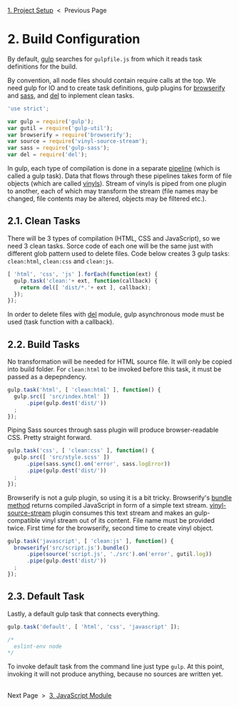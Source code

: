 [1. Project Setup][setup] &nbsp;&lt;&nbsp; Previous Page

[setup]: 1_setup.sh.md

# 2. Build Configuration

By default, [gulp][gulp] searches for `gulpfile.js` from which it reads task
definitions for the build.

[gulp]: https://github.com/gulpjs/gulp

By convention, all node files should contain require calls at the top. We need
gulp for IO and to create task definitions, gulp plugins for
[browserify][browserify] and [sass][sass], and [del][del] to inplement clean
tasks.

[browserify]: https://github.com/substack/node-browserify
[sass]: https://github.com/sass/sass
[del]: https://github.com/sindresorhus/del

```js
'use strict';

var gulp = require('gulp');
var gutil = require('gulp-util');
var browserify = require('browserify');
var source = require('vinyl-source-stream');
var sass = require('gulp-sass');
var del = require('del');
```

In gulp, each type of compilation is done in a separate [pipeline][pipeline]
(which is called a gulp task). Data that flows through these pipelines takes
form of file objects (which are called [vinyls][vinyl]).
Stream of vinyls is piped from one plugin to another, each of which may
transform the stream (file names may be changed, file contents may be altered,
objects may be filtered etc.).

[pipeline]: https://en.wikipedia.org/wiki/Pipeline_(software)
[vinyl]: https://github.com/gulpjs/vinyl

## 2.1. Clean Tasks

There will be 3 types of compilation (HTML, CSS and JavaScript), so we need 3
clean tasks. Sorce code of each one will be the same just with different glob
pattern used to delete files. Code below creates 3 gulp tasks: `clean:html`,
`clean:css` and `clean:js`.

```js
[ 'html', 'css', 'js' ].forEach(function(ext) {
  gulp.task('clean:'+ ext, function(callback) {
    return del([ 'dist/*.'+ ext ], callback);
  });
});
```

In order to delete files with [del][del] module, gulp asynchronous mode must be
used (task function with a callback).

## 2.2. Build Tasks

No transformation will be needed for HTML source file.
It will only be copied into build folder.
For `clean:html` to be invoked before this task, it must be passed as a
depepndency.

```js
gulp.task('html', [ 'clean:html' ], function() {
  gulp.src([ 'src/index.html' ])
      .pipe(gulp.dest('dist/'))
  ;
});
```

Piping Sass sources through sass plugin will produce browser-readable CSS.
Pretty straight forward.

```js
gulp.task('css', [ 'clean:css' ], function() {
  gulp.src([ 'src/style.scss' ])
      .pipe(sass.sync().on('error', sass.logError))
      .pipe(gulp.dest('dist/'))
  ;
});
```

Browserify is not a gulp plugin, so using it is a bit tricky. Browserify's
[bundle method][browserify-bundle] returns compiled JavaScript in form of
a simple text stream. [vinyl-source-stream][vinyl-source-stream] plugin
consumes this text stream and makes an gulp-compatible vinyl stream out of its
content. File name must be provided twice. First time for the browserify,
second time to create vinyl object.

[browserify-bundle]: https://github.com/substack/node-browserify#bbundlecb
[vinyl-source-stream]: https://github.com/hughsk/vinyl-source-stream

```js
gulp.task('javascript', [ 'clean:js' ], function() {
  browserify('src/script.js').bundle()
      .pipe(source('script.js', './src').on('error', gutil.log))
      .pipe(gulp.dest('dist/'))
  ;
});
```

## 2.3. Default Task

Lastly, a default gulp task that connects everything.

```js
gulp.task('default', [ 'html', 'css', 'javascript' ]);

/*
  eslint-env node
*/
```

To invoke default task from the command line just type `gulp`. At this point,
invoking it will not produce anything, because no sources are written yet.

&nbsp;<br>
Next Page &nbsp;&gt;&nbsp; [3. JavaScript Module][js-module]

[js-module]: 3_script.js.md

